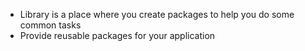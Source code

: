 - Library is a place where you create packages to help you do some common tasks
- Provide reusable packages for your application